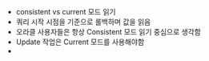 - consistent vs current 모드 읽기
- 쿼리 시작 시점을 기준으로 롤백하며 값을 읽음
- 오라클 사용자들은 항상 Consistent 모드 읽기 중심으로 생각함
- Update 작업은 Current 모드를 사용해야함
- 